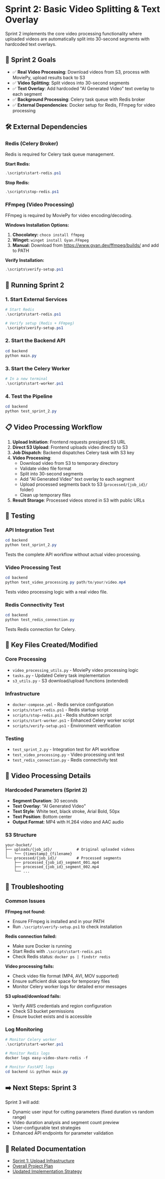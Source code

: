 # Sprint 2: Basic Video Splitting & Text Overlay

Sprint 2 implements the core video processing functionality where uploaded videos are automatically split into 30-second segments with hardcoded text overlays.

## 🎯 Sprint 2 Goals

- ✅ **Real Video Processing**: Download videos from S3, process with MoviePy, upload results back to S3
- ✅ **Video Splitting**: Split videos into 30-second segments
- ✅ **Text Overlay**: Add hardcoded "AI Generated Video" text overlay to each segment
- ✅ **Background Processing**: Celery task queue with Redis broker
- ✅ **External Dependencies**: Docker setup for Redis, FFmpeg for video processing

## 🛠️ External Dependencies

### Redis (Celery Broker)

Redis is required for Celery task queue management.

**Start Redis:**

```powershell
.\scripts\start-redis.ps1
```

**Stop Redis:**

```powershell
.\scripts\stop-redis.ps1
```

### FFmpeg (Video Processing)

FFmpeg is required by MoviePy for video encoding/decoding.

**Windows Installation Options:**

1. **Chocolatey:** `choco install ffmpeg`
2. **Winget:** `winget install Gyan.FFmpeg`
3. **Manual:** Download from https://www.gyan.dev/ffmpeg/builds/ and add to PATH

**Verify Installation:**

```powershell
.\scripts\verify-setup.ps1
```

## 🚀 Running Sprint 2

### 1. Start External Services

```powershell
# Start Redis
.\scripts\start-redis.ps1

# Verify setup (Redis + FFmpeg)
.\scripts\verify-setup.ps1
```

### 2. Start the Backend API

```powershell
cd backend
python main.py
```

### 3. Start the Celery Worker

```powershell
# In a new terminal
.\scripts\start-worker.ps1
```

### 4. Test the Pipeline

```powershell
cd backend
python test_sprint_2.py
```

## 📋 Video Processing Workflow

1. **Upload Initiation**: Frontend requests presigned S3 URL
2. **Direct S3 Upload**: Frontend uploads video directly to S3
3. **Job Dispatch**: Backend dispatches Celery task with S3 key
4. **Video Processing**:
   - Download video from S3 to temporary directory
   - Validate video file format
   - Split into 30-second segments
   - Add "AI Generated Video" text overlay to each segment
   - Upload processed segments back to S3 (`processed/{job_id}/` folder)
   - Clean up temporary files
5. **Result Storage**: Processed videos stored in S3 with public URLs

## 🧪 Testing

### API Integration Test

```powershell
cd backend
python test_sprint_2.py
```

Tests the complete API workflow without actual video processing.

### Video Processing Test

```powershell
cd backend
python test_video_processing.py path/to/your/video.mp4
```

Tests video processing logic with a real video file.

### Redis Connectivity Test

```powershell
cd backend
python test_redis_connection.py
```

Tests Redis connection for Celery.

## 📁 Key Files Created/Modified

### Core Processing

- `video_processing_utils.py` - MoviePy video processing logic
- `tasks.py` - Updated Celery task implementation
- `s3_utils.py` - S3 download/upload functions (extended)

### Infrastructure

- `docker-compose.yml` - Redis service configuration
- `scripts/start-redis.ps1` - Redis startup script
- `scripts/stop-redis.ps1` - Redis shutdown script
- `scripts/start-worker.ps1` - Enhanced Celery worker script
- `scripts/verify-setup.ps1` - Environment verification

### Testing

- `test_sprint_2.py` - Integration test for API workflow
- `test_video_processing.py` - Video processing unit test
- `test_redis_connection.py` - Redis connectivity test

## 🎥 Video Processing Details

### Hardcoded Parameters (Sprint 2)

- **Segment Duration**: 30 seconds
- **Text Overlay**: "AI Generated Video"
- **Text Style**: White text, black stroke, Arial Bold, 50px
- **Text Position**: Bottom center
- **Output Format**: MP4 with H.264 video and AAC audio

### S3 Structure

```
your-bucket/
├── uploads/{job_id}/           # Original uploaded videos
│   └── {timestamp}_{filename}
└── processed/{job_id}/         # Processed segments
    ├── processed_{job_id}_segment_001.mp4
    ├── processed_{job_id}_segment_002.mp4
    └── ...
```

## 🔧 Troubleshooting

### Common Issues

**FFmpeg not found:**

- Ensure FFmpeg is installed and in your PATH
- Run `.\scripts\verify-setup.ps1` to check installation

**Redis connection failed:**

- Make sure Docker is running
- Start Redis with `.\scripts\start-redis.ps1`
- Check Redis status: `docker ps | findstr redis`

**Video processing fails:**

- Check video file format (MP4, AVI, MOV supported)
- Ensure sufficient disk space for temporary files
- Monitor Celery worker logs for detailed error messages

**S3 upload/download fails:**

- Verify AWS credentials and region configuration
- Check S3 bucket permissions
- Ensure bucket exists and is accessible

### Log Monitoring

```powershell
# Monitor Celery worker
.\scripts\start-worker.ps1

# Monitor Redis logs
docker logs easy-video-share-redis -f

# Monitor FastAPI logs
cd backend && python main.py
```

## ➡️ Next Steps: Sprint 3

Sprint 3 will add:

- Dynamic user input for cutting parameters (fixed duration vs random range)
- Video duration analysis and segment count preview
- User-configurable text strategies
- Enhanced API endpoints for parameter validation

## 🔗 Related Documentation

- [Sprint 1: Upload Infrastructure](../README.md)
- [Overall Project Plan](../AI-BRoll-Short-Form-Video-Generation-Plan.md)
- [Updated Implementation Strategy](../Ai-BRoll-Short-Form-Video-Generation-Plan-UPDATE.md)
